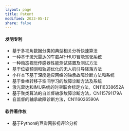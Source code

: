 ```yaml
---
layout: page
title: Patent
modified: 2023-05-17 
share: false
---
```


#### 发明专利
* 基于多视角数据分类的典型相关分析快速算法<br>
* 一种基于激光雷达的车载AR-HUD智能驾驶系统<br>
* 一种动态视觉传感器性能测试装置及测试方法<br>
* 基于位姿预测和轨迹优化的无人机引导降落方法<br>
* 小样本下基于深度适应网络的轴承故障诊断方法和系统<br>
* 基于鲁棒转移子空间学习的故障诊断方法及系统<br>
* 激光雷达和IMU系统的时空联合标定方法，CN116338652A<br>
* 基于聚类算法的自监督轴承故障诊断方法，CN115791179A<br>
* 自监督的轴承故障诊断方法，CN116026590A<br>
 
#### 软件著作权
* 基于Python的豆瓣网影视评论分析
